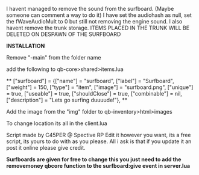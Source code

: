 I havent managed to remove the sound from the surfboard. (Maybe someone can comment a way to do it) I have set the audiohash as null, set the fWaveAudioMult to 0 but still not removing the engine sound. I also havent remove the trunk storage. ITEMS PLACED IN THE TRUNK WILL BE DELETED ON DESPAWN OF THE SURFBOARD

**INSTALLATION**

Remove "-main" from the folder name

add the following to qb-core>shared>items.lua

**
["surfboard"] 		 			 = {["name"] = "surfboard",       	    	["label"] = "Surfboard",	 				["weight"] = 150, 		["type"] = "item", 		["image"] = "surfboard.png", 			["unique"] = true, 	["useable"] = true, 	["shouldClose"] = true,   ["combinable"] = nil,   ["description"] = "Lets go surfing duuuude!"},
**

Add the image from the "img" folder to qb-inventory>html>images

To change location its all in the client.lua

Script made by C45PER @ Spective RP
Edit it however you want, its a free script, its yours to do with as you please. 
All i ask is that if you update it an post it online please give credit. 

**Surfboards are given for free to change this you just need to add the removemoney qbcore function to the surfboard:give event in server.lua**
